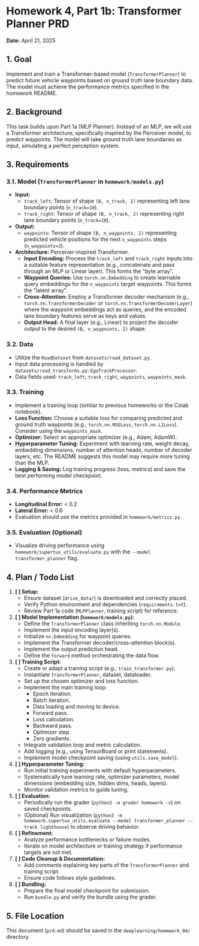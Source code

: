 # Homework 4, Part 1b: Transformer Planner PRD

**Date:** April 21, 2025

## 1. Goal

Implement and train a Transformer-based model (`TransformerPlanner`) to predict future vehicle waypoints based on ground truth lane boundary data. The model must achieve the performance metrics specified in the homework README.

## 2. Background

This task builds upon Part 1a (MLP Planner). Instead of an MLP, we will use a Transformer architecture, specifically inspired by the Perceiver model, to predict waypoints. The model will take ground truth lane boundaries as input, simulating a perfect perception system.

## 3. Requirements

### 3.1. Model (`TransformerPlanner` in `homework/models.py`)

*   **Input:**
    *   `track_left`: Tensor of shape `(B, n_track, 2)` representing left lane boundary points (`n_track=10`).
    *   `track_right`: Tensor of shape `(B, n_track, 2)` representing right lane boundary points (`n_track=10`).
*   **Output:**
    *   `waypoints`: Tensor of shape `(B, n_waypoints, 2)` representing predicted vehicle positions for the next `n_waypoints` steps (`n_waypoints=3`).
*   **Architecture:** Perceiver-inspired Transformer.
    *   **Input Encoding:** Process the `track_left` and `track_right` inputs into a suitable feature representation (e.g., concatenate and pass through an MLP or Linear layer). This forms the "byte array".
    *   **Waypoint Queries:** Use `torch.nn.Embedding` to create learnable query embeddings for the `n_waypoints` target waypoints. This forms the "latent array".
    *   **Cross-Attention:** Employ a Transformer decoder mechanism (e.g., `torch.nn.TransformerDecoder` or `torch.nn.TransformerDecoderLayer`) where the waypoint embeddings act as queries, and the encoded lane boundary features serve as keys and values.
    *   **Output Head:** A final layer (e.g., Linear) to project the decoder output to the desired `(B, n_waypoints, 2)` shape.

### 3.2. Data

*   Utilize the `RoadDataset` from `datasets/road_dataset.py`.
*   Input data processing is handled by `datasets/road_transforms.py:EgoTrackProcessor`.
*   Data fields used: `track_left`, `track_right`, `waypoints`, `waypoints_mask`.

### 3.3. Training

*   Implement a training loop (similar to previous homeworks or the Colab notebook).
*   **Loss Function:** Choose a suitable loss for comparing predicted and ground truth waypoints (e.g., `torch.nn.MSELoss`, `torch.nn.L1Loss`). Consider using the `waypoints_mask`.
*   **Optimizer:** Select an appropriate optimizer (e.g., Adam, AdamW).
*   **Hyperparameter Tuning:** Experiment with learning rate, weight decay, embedding dimensions, number of attention heads, number of decoder layers, etc. The README suggests this model may require more tuning than the MLP.
*   **Logging & Saving:** Log training progress (loss, metrics) and save the best performing model checkpoint.

### 3.4. Performance Metrics

*   **Longitudinal Error:** < 0.2
*   **Lateral Error:** < 0.6
*   Evaluation should use the metrics provided in `homework/metrics.py`.

### 3.5. Evaluation (Optional)

*   Visualize driving performance using `homework/supertux_utils/evaluate.py` with the `--model transformer_planner` flag.

## 4. Plan / Todo List

1.  **[ ] Setup:**
    *   Ensure dataset (`drive_data/`) is downloaded and correctly placed.
    *   Verify Python environment and dependencies (`requirements.txt`).
    *   Review Part 1a code (`MLPPlanner`, training script) for reference.
2.  **[ ] Model Implementation (`homework/models.py`):**
    *   Define the `TransformerPlanner` class inheriting `torch.nn.Module`.
    *   Implement the input encoding layer(s).
    *   Initialize `nn.Embedding` for waypoint queries.
    *   Implement the Transformer decoder/cross-attention block(s).
    *   Implement the output prediction head.
    *   Define the `forward` method orchestrating the data flow.
3.  **[ ] Training Script:**
    *   Create or adapt a training script (e.g., `train_transformer.py`).
    *   Instantiate `TransformerPlanner`, dataset, dataloader.
    *   Set up the chosen optimizer and loss function.
    *   Implement the main training loop:
        *   Epoch iteration.
        *   Batch iteration.
        *   Data loading and moving to device.
        *   Forward pass.
        *   Loss calculation.
        *   Backward pass.
        *   Optimizer step.
        *   Zero gradients.
    *   Integrate validation loop and metric calculation.
    *   Add logging (e.g., using TensorBoard or print statements).
    *   Implement model checkpoint saving (using `utils.save_model`).
4.  **[ ] Hyperparameter Tuning:**
    *   Run initial training experiments with default hyperparameters.
    *   Systematically tune learning rate, optimizer parameters, model dimensions (embedding size, hidden dims, heads, layers).
    *   Monitor validation metrics to guide tuning.
5.  **[ ] Evaluation:**
    *   Periodically run the grader (`python3 -m grader homework -v`) on saved checkpoints.
    *   (Optional) Run visualization (`python3 -m homework.supertux_utils.evaluate --model transformer_planner --track lighthouse`) to observe driving behavior.
6.  **[ ] Refinement:**
    *   Analyze performance bottlenecks or failure modes.
    *   Iterate on model architecture or training strategy if performance targets are not met.
7.  **[ ] Code Cleanup & Documentation:**
    *   Add comments explaining key parts of the `TransformerPlanner` and training script.
    *   Ensure code follows style guidelines.
8.  **[ ] Bundling:**
    *   Prepare the final model checkpoint for submission.
    *   Run `bundle.py` and verify the bundle using the grader.

## 5. File Location

This document (`prd.md`) should be saved in the `deeplearning/homework_04/` directory.
